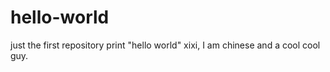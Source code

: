 # hello-world
just the first repository
print "hello world"
xixi, I am chinese and a cool cool guy.
